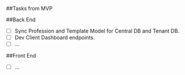 ##Tasks from MVP

##Back End
- [ ] Sync Profession and Template Model for Central DB and Tenant DB.
- [ ] Dev Client Dashboard endpoints.
- [ ] ...

##Front End
- [ ] ...